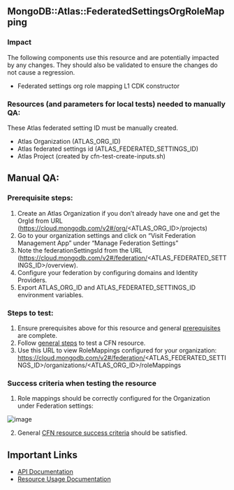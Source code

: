## MongoDB::Atlas::FederatedSettingsOrgRoleMapping

### Impact
The following components use this resource and are potentially impacted by any changes. They should also be validated to ensure the changes do not cause a regression.
- Federated settings org role mapping L1 CDK constructor


### Resources (and parameters for local tests) needed to manually QA:
These Atlas federated setting ID must be manually created.
- Atlas Organization (ATLAS_ORG_ID)
- Atlas federated settings id (ATLAS_FEDERATED_SETTINGS_ID)
- Atlas Project (created by cfn-test-create-inputs.sh)


## Manual QA:

### Prerequisite steps:
1. Create an Atlas Organization if you don’t already have one and get the OrgId from URL (https://cloud.mongodb.com/v2#/org/<ATLAS_ORG_ID>/projects)
2. Go to your organization settings and click on “Visit Federation Management App” under “Manage Federation Settings”
3. Note the federationSettingsId from the URL (https://cloud.mongodb.com/v2#/federation/<ATLAS_FEDERATED_SETTINGS_ID>/overview).
4. Configure your federation by configuring domains and Identity Providers.
5. Export ATLAS_ORG_ID and ATLAS_FEDERATED_SETTINGS_ID environment variables.

### Steps to test:
1. Ensure prerequisites above for this resource and general [prerequisites](../../../TESTING.md.md#prerequisites) are complete.
2. Follow [general steps](../../../TESTING.md.md#steps) to test a CFN resource.
3. Use this URL to view RoleMappings configured for your organization: https://cloud.mongodb.com/v2#/federation/<ATLAS_FEDERATED_SETTINGS_ID>/organizations/<ATLAS_ORG_ID>/roleMappings

### Success criteria when testing the resource
1. Role mappings should be correctly configured for the Organization under Federation settings:  

![image](https://user-images.githubusercontent.com/122359335/227274727-bee557f4-8def-467e-ad37-adcae1887911.png)

2. General [CFN resource success criteria](../../../TESTING.md.md#success-criteria-when-testing-the-resource) should be satisfied.

## Important Links
- [API Documentation](https://www.mongodb.com/docs/atlas/reference/api-resources-spec/#tag/Federated-Authentication/operation/createRoleMapping)
- [Resource Usage Documentation](https://www.mongodb.com/docs/atlas/security/manage-role-mapping/#role-mapping-process)